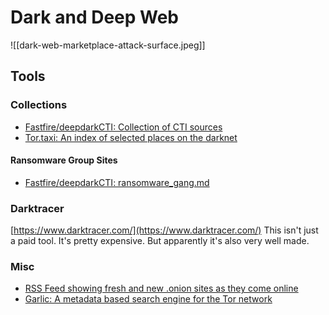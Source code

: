 # Dark and Deep Web
![[dark-web-marketplace-attack-surface.jpeg]]

## Tools
### Collections
* [Fastfire/deepdarkCTI: Collection of CTI sources](https://github.com/fastfire/deepdarkCTI)
* [Tor.taxi: An index of selected places on the darknet](https://tor.taxi/)

#### Ransomware Group Sites
* [Fastfire/deepdarkCTI: ransomware_gang.md](https://github.com/fastfire/deepdarkCTI/blob/main/ransomware_gang.md)

### Darktracer
[https://www.darktracer.com/](https://www.darktracer.com/) This isn't just a paid tool. It's pretty expensive. But apparently it's also very well made.

### Misc
* [RSS Feed showing fresh and new .onion sites as they come online](https://osint.party/api/rss/fresh)
* [Garlic: A metadata based search engine for the Tor network](https://osint.party/)